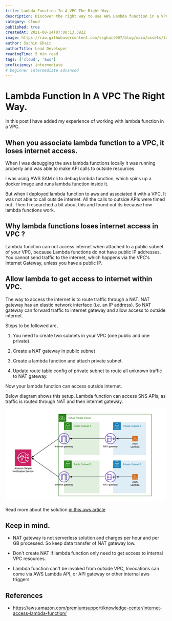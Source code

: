 ```yaml
---
title: Lambda Function In A VPC The Right Way.
description: Discover the right way to use AWS Lambda function in a VPC. This post covers the reasons why a Lambda function loses internet access in a VPC, and explains how to route traffic through a NAT to allow access to the internet.
category: Cloud
published: true
createdAt: 2021-08-14T07:00:13.392Z
image: https://raw.githubusercontent.com/ssghait007/blog/main/assets/lambda-vpc.webp
author: Sachin Ghait
authorTitle: Lead Developer
readingTime: 5 min read
tags: ['cloud', 'aws']
proficiency: intermediate
# beginner intermediate advanced 
---
```


# Lambda Function In A VPC The Right Way.

In this post I have added my experience of working with lambda function in a VPC.

## When you associate lambda function to a VPC, it loses internet access.

When I was debugging the aws lambda functions locally it was running properly and was able to make API calls to outside resources.

I was using AWS SAM cli to debug lambda function, which spins up a docker image and runs lambda function inside it.

But when I deployed lambda function to aws and associated it with a VPC, It was not able to call outside internet. All the calls to outside APIs were timed out. Then I researched a bit about this and found out its because how lambda functions work.

## Why lambda functions loses internet access in VPC ?

Lambda function can not access internet when attached to a public subnet of your VPC, because Lambda functions do not have public IP addresses. You cannot send traffic to the internet, which happens via the VPC's Internet Gateway, unless you have a public IP.

## Allow lambda to get access to internet within VPC.

The way to access the internet is to route traffic through a NAT.
NAT gateway has an elastic network interface (i.e. an IP address).
So NAT gateway can forward traffic to internet gateway and allow access to outside internet.

Steps to be followed are,

1. You need to create two subnets in your VPC (one public and one private).

2. Create a NAT gateway in public subnet

3. Create a lambda function and attach private subnet.

4. Update route table config of private subnet to route all unknown traffic to NAT gateway.

Now your lambda function can access outside internet.

Below diagram shows this setup. Lambda function can access SNS APIs, as traffic is routed through NAT and then internet gateway.

![Example diagram](https://raw.githubusercontent.com/ssghait007/blog/main/assets/lambda-in-VPC.webp)

Read more about the solution [in this aws article](https://aws.amazon.com/premiumsupport/knowledge-center/internet-access-lambda-function/)

## Keep in mind.

- NAT gateway is not serverless solution and charges per hour and per GB processed. So keep data transfer of NAT gateway low.

- Don't create NAT if lambda function only need to get access to internal VPC resources.

- Lambda function can't be invoked from outside VPC, Invocations can come via AWS Lambda API, or API gateway or other internal aws triggers

## References

- https://aws.amazon.com/premiumsupport/knowledge-center/internet-access-lambda-function/
